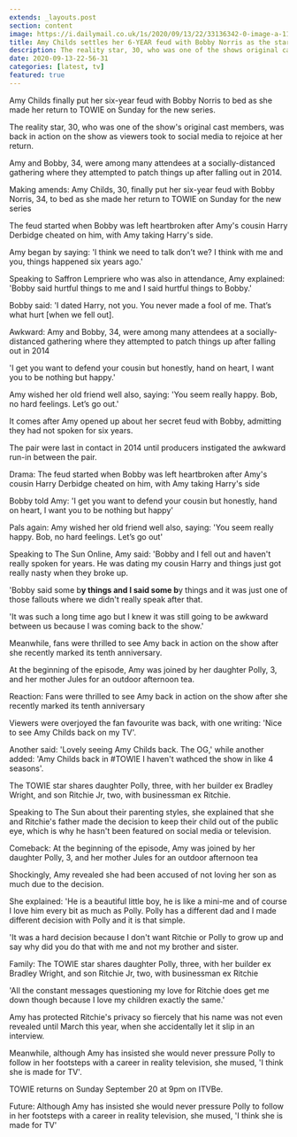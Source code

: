 ```yaml
---
extends: _layouts.post
section: content
image: https://i.dailymail.co.uk/1s/2020/09/13/22/33136342-0-image-a-114_1600033725042.jpg 
title: Amy Childs settles her 6-YEAR feud with Bobby Norris as the star returns to TOWIE 
description: The reality star, 30, who was one of the shows original cast members, was back in action on the show as viewers took to social media to rejoice at her return. 
date: 2020-09-13-22-56-31 
categories: [latest, tv] 
featured: true 
--- 
```

Amy Childs finally put her six-year feud with Bobby Norris to bed as she made her return to TOWIE on Sunday for the new series.

The reality star, 30, who was one of the show's original cast members, was back in action on the show as viewers took to social media to rejoice at her return.  

Amy and Bobby, 34, were among many attendees at a socially-distanced gathering where they attempted to patch things up after falling out in 2014.

Making amends: Amy Childs, 30, finally put her six-year feud with Bobby Norris, 34, to bed as she made her return to TOWIE on Sunday for the new series 

The feud started when Bobby was left heartbroken after Amy's cousin Harry Derbidge cheated on him, with Amy taking Harry's side.  

Amy began by saying: 'I think we need to talk don’t we? I think with me and you, things happened six years ago.'

Speaking to Saffron Lempriere who was also in attendance, Amy explained: 'Bobby said hurtful things to me and I said hurtful things to Bobby.'

Bobby said: 'I dated Harry, not you. You never made a fool of me. That’s what hurt [when we fell out]. 

Awkward: Amy and Bobby, 34, were among many attendees at a socially-distanced gathering where they attempted to patch things up after falling out in 2014

'I get you want to defend your cousin but honestly, hand on heart, I want you to be nothing but happy.'

Amy wished her old friend well also, saying: 'You seem really happy. Bob, no hard feelings. Let’s go out.'

It comes after Amy opened up about her secret feud with Bobby, admitting they had not spoken for six years.

The pair were last in contact in 2014 until producers instigated the awkward run-in between the pair. 

Drama: The feud started when Bobby was left heartbroken after Amy's cousin Harry Derbidge cheated on him, with Amy taking Harry's side 

Bobby told Amy: 'I get you want to defend your cousin but honestly, hand on heart, I want you to be nothing but happy'

Pals again: Amy wished her old friend well also, saying: 'You seem really happy. Bob, no hard feelings. Let’s go out'

Speaking to The Sun Online, Amy said: 'Bobby and I fell out and haven't really spoken for years. He was dating my cousin Harry and things just got really nasty when they broke up.

'Bobby said some b****y things and I said some b****y things and it was just one of those fallouts where we didn't really speak after that.

'It was such a long time ago but I knew it was still going to be awkward between us because I was coming back to the show.'

Meanwhile, fans were thrilled to see Amy back in action on the show after she recently marked its tenth anniversary.

At the beginning of the episode, Amy was joined by her daughter Polly, 3, and her mother Jules for an outdoor afternoon tea. 







Reaction: Fans were thrilled to see Amy back in action on the show after she recently marked its tenth anniversary

Viewers were overjoyed the fan favourite was back, with one writing: 'Nice to see Amy Childs back on my TV'.

Another said: 'Lovely seeing Amy Childs back. The OG,' while another added: 'Amy Childs back in #TOWIE I haven't wathced the show in like 4 seasons'.   

The TOWIE star shares daughter Polly, three, with her builder ex Bradley Wright, and son Ritchie Jr, two, with businessman ex Ritchie. 

Speaking to The Sun about their parenting styles, she explained that she and Ritchie's father made the decision to keep their child out of the public eye, which is why he hasn't been featured on social media or television. 

Comeback: At the beginning of the episode, Amy was joined by her daughter Polly, 3, and her mother Jules for an outdoor afternoon tea  

Shockingly, Amy revealed she had been accused of not loving her son as much due to the decision. 

She explained: 'He is a beautiful little boy, he is like a mini-me and of course I love him every bit as much as Polly. Polly has a different dad and I made different decision with Polly and it is that simple.

'It was a hard decision because I don't want Ritchie or Polly to grow up and say why did you do that with me and not my brother and sister.

Family: The TOWIE star shares daughter Polly, three, with her builder ex Bradley Wright, and son Ritchie Jr, two, with businessman ex Ritchie  

'All the constant messages questioning my love for Ritchie does get me down though because I love my children exactly the same.'

Amy has protected Ritchie's privacy so fiercely that his name was not even revealed until March this year, when she accidentally let it slip in an interview.  

Meanwhile, although Amy has insisted she would never pressure Polly to follow in her footsteps with a career in reality television, she mused, 'I think she is made for TV'. 

TOWIE returns on Sunday September 20 at 9pm on ITVBe.

Future: Although Amy has insisted she would never pressure Polly to follow in her footsteps with a career in reality television, she mused, 'I think she is made for TV' 

